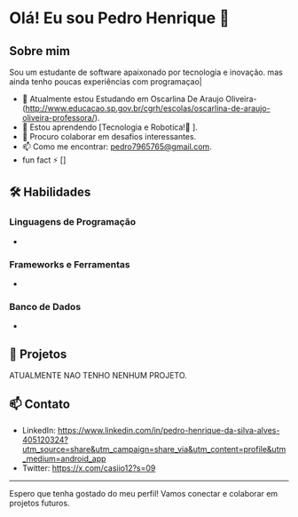 # Olá! Eu sou Pedro Henrique 👋


## Sobre mim
Sou um estudante de software apaixonado por tecnologia e inovação. mas ainda tenho poucas experiências com programaçao|

- 🔭 Atualmente estou Estudando em Oscarlina De Araujo Oliveira- (http://www.educacao.sp.gov.br/cgrh/escolas/oscarlina-de-araujo-oliveira-professora/).
- 🌱 Estou aprendendo [Tecnologia e Robotica!🤖 ].
- 👯 Procuro colaborar em desafios interessantes.
- 📫 Como me encontrar: [pedro7965765@gmail.com](mailt).
- fun fact ⚡ []
## 🛠️ Habilidades

### Linguagens de Programação
-
      
### Frameworks e Ferramentas
-

### Banco de Dados
-

## 🚀 Projetos
ATUALMENTE NAO TENHO NENHUM PROJETO.

## 📫 Contato

- LinkedIn: https://www.linkedin.com/in/pedro-henrique-da-silva-alves-405120324?utm_source=share&utm_campaign=share_via&utm_content=profile&utm_medium=android_app
- Twitter: https://x.com/casiio12?s=09


---

Espero que tenha gostado do meu perfil! Vamos conectar e colaborar em projetos futuros.